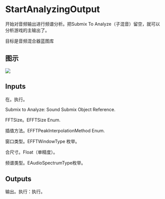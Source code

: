 # StartAnalyzingOutput

开始对音频输出进行频谱分析。把Submix To Analyze（子混音）留空，就可以分析游戏的主输出了。

目标是音频混合器蓝图库

## 图示

![]($-20221218-18022698.png)

## Inputs

在。执行。

Submix to Analyze: Sound Submix Object Reference.

FFTSize。EFFTSize Enum.

插值方法。EFFTPeakInterpolationMethod Enum.

窗口类型。EFFTWindowType 枚举。

合尺寸。Float（单精度）。

频谱类型。EAudioSpectrumType枚举。 

## Outputs

输出。执行：执行。
